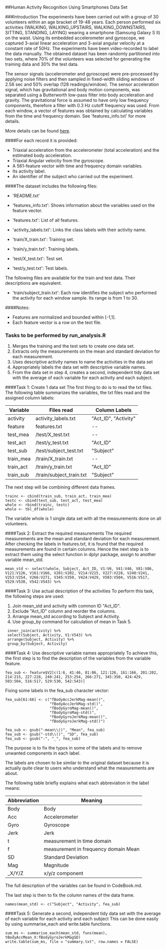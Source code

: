 ##Human Activity Recognition Using Smartphones Data Set 

###Introduction
The experiments have been carried out with a group of 30 volunteers within an age bracket of 19-48 years. Each person performed six activities (WALKING, WALKING_UPSTAIRS, WALKING_DOWNSTAIRS, SITTING, STANDING, LAYING) wearing a smartphone (Samsung Galaxy S II) on the waist. Using its embedded accelerometer and gyroscope, we captured 3-axial linear acceleration and 3-axial angular velocity at a constant rate of 50Hz. The experiments have been video-recorded to label the data manually. The obtained dataset has been randomly partitioned into two sets, where 70% of the volunteers was selected for generating the training data and 30% the test data. 

The sensor signals (accelerometer and gyroscope) were pre-processed by applying noise filters and then sampled in fixed-width sliding windows of 2.56 sec and 50% overlap (128 readings/window). The sensor acceleration signal, which has gravitational and body motion components, was separated using a Butterworth low-pass filter into body acceleration and gravity. The gravitational force is assumed to have only low frequency components, therefore a filter with 0.3 Hz cutoff frequency was used. From each window, a vector of features was obtained by calculating variables from the time and frequency domain. See 'features_info.txt' for more details. 

More details can be found [here](http://archive.ics.uci.edu/ml/datasets/Human+Activity+Recognition+Using+Smartphones).


####For each record it is provided:

- Triaxial acceleration from the accelerometer (total acceleration) and the estimated body acceleration.
- Triaxial Angular velocity from the gyroscope. 
- A 561-feature vector with time and frequency domain variables. 
- Its activity label. 
- An identifier of the subject who carried out the experiment.

####The dataset includes the following files:

* 'README.txt'

* 'features_info.txt': Shows information about the variables used on the feature vector.

* 'features.txt': List of all features.

* 'activity_labels.txt': Links the class labels with their activity name.

* 'train/X_train.txt': Training set.

* 'train/y_train.txt': Training labels.

* 'test/X_test.txt': Test set.

* 'test/y_test.txt': Test labels.

The following files are available for the train and test data. Their descriptions are equivalent. 

* 'train/subject_train.txt': Each row identifies the subject who performed the activity for each window sample. Its range is from 1 to 30. 

####Notes: 

- Features are normalized and bounded within [-1,1].
- Each feature vector is a row on the text file.

### Tasks to be performed by run_analysis.R
1. Merges the training and the test sets to create one data set.
2. Extracts only the measurements on the mean and standard deviation for each measurement. 
3. Uses descriptive activity names to name the activities in the data set
4. Appropriately labels the data set with descriptive variable names. 
5. From the data set in step 4, creates a second, independent tidy data set with the average of each variable for each activity and each subject.


####Task 1: Create 1 data set
The first thing to do is to read the txt files. The following table summarizes the variables, the txt files read and the assigned column labels:

Variable | Files read | Column Labels
-------- | ---------- | -------------
activity | activity_labels.txt | "Act_ID", "Activity"
feature  | features.txt | --
test_mea | /test/X_test.txt | --
test_act | /test/y_test.txt | "Act_ID"
test_sub | /test/subject_test.txt | "Subject"
train_mea| /train/X_train.txt | --
train_act| /train/y_train.txt | "Act_ID"
train_sub| /train/subject_train.txt | "Subject"

The next step will be combining different data frames.
```{r}
trainc <- cbind(train_sub, train_act, train_mea)
testc <- cbind(test_sub, test_act, test_mea)
whole <- rbind(trainc, testc)
whole <- tbl_df(whole)
```

The variable whole is 1 single data set with all the measurements done on all volunteers.

####Task 2: Extract the required measurements
The required measurements are the mean and standard deviation for each measurement. After checking the labels in features.txt, it is found that the required measurements are found in certain columns. Hence the next step is to extract them using the select function in dplyr package, assign to another variable mean_std.
```{r}
mean_std <- select(whole, Subject, Act_ID, V1:V6, V41:V46, V81:V86, V121:V126, V161:V166, V201:V202, V214:V215, V227:V228, V240:V241, V253:V254, V266:V271, V345:V350, V424:V429, V503:V504, V516:V517, V529:V530, V542:V543) %>%
```

####Task 3: Use actual description of the activities
To perform this task, the following steps are used:

1. Join mean_std and activity with common ID "Act_ID". 
2. Exclude "Act_ID" column and reorder the columns.
3. Arrange mean_std according to Subject and Activity.
4. Use group_by command for calculation of mean in Task 5.

```{r}
 inner_join(activity) %>%
 select(Subject, Activity, V1:V543) %>%
 arrange(Subject, Activity) %>%
 group_by(Subject, Activity)
```

####Task 4: Use descriptive variable names appropriately
To achieve this, the first step is to find the description of the variables from the variable feature.
```{r}
fea_sub <- feature$V2[c(1:6, 41:46, 81:86, 121:126, 161:166, 201:202, 214:215, 227:228, 240:241, 253:254, 266:271, 345:350, 424:429, 503:504, 516:517, 529:530, 542:543)]
```

Fixing some labels in the fea_sub character vector:
```{r}
fea_sub[61:66] <- c("fBodyAccJerkMag-mean()",
                    "fBodyAccJerkMag-std()",
                    "fBodyGyroMag-mean()",
                    "fBodyGyroMag-std()",
                    "fBodyGyroJerkMag-mean()",
                    "fBodyGyroJerkMag-std()")

fea_sub <- gsub("-mean\\()", "Mean", fea_sub)
fea_sub <- gsub("-std\\()", "SD", fea_sub)
fea_sub <- gsub("-", "_", fea_sub)
```
The purpose is to fix the typos in some of the labels and to remove unwanted components in each label. 

The labels are chosen to be similar to the original dataset because it is actually quite clear to users who understand what the measurements are about.

The following table briefly explains what each abbreviation in the label means:


Abbreviation |  Meaning
------------- |  -------------
Body         |  Body
Acc          |  Accelerometer
Gyro         |  Gyroscope
Jerk         |  Jerk
t            |  measurement in time domain 
f            |  measurement in frequency domain Mean         |  Mean / Average
SD           |  Standard Deviation
Mag          |  Magnitude
\_X/Y/Z       |  x/y/z component


The full description of the variables can be found in CodeBook.md.

The last step is then to fix the column names of the data frame.
```{r}
names(mean_std) <- c("Subject", "Activity", fea_sub)
```

####Task 5: Generate a second, independent tidy data set with the average of each variable for each activity and each subject
This can be done easily by using summarise_each and write.table functions.
```{r}
sum_ms <- summarise_each(mean_std, funs(mean), tBodyAccMean_X:fBodyGyroJerkMagSD)
write.table(sum_ms, file = "summary.txt", row.names = FALSE)
```